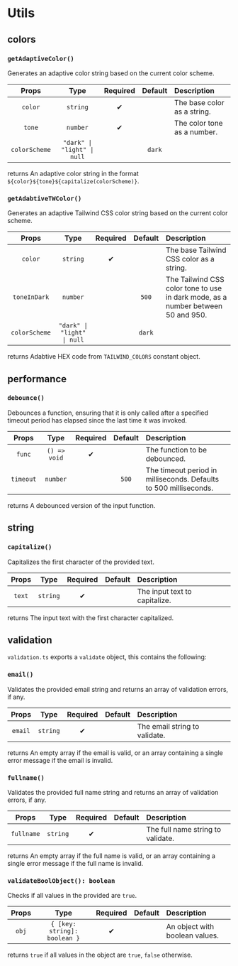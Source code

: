 # Utils

## colors

### `getAdaptiveColor()`

Generates an adaptive color string based on the current color scheme.

|     Props     |            Type             | Required | Default | Description                 |
| :-----------: | :-------------------------: | :------: | :-----: | :-------------------------- |
|    `color`    |          `string`           |    ✔    |         | The base color as a string. |
|    `tone`     |          `number`           |    ✔    |         | The color tone as a number. |
| `colorScheme` | `"dark" \| "light" \| null` |          | `dark`  |                             |

returns An adaptive color string in the format `${color}${tone}${capitalize(colorScheme)}`.

### `getAdabtiveTWColor()`

Generates an adaptive Tailwind CSS color string based on the current color scheme.

|     Props     |            Type             | Required | Default | Description                                                                      |
| :-----------: | :-------------------------: | :------: | :-----: | :------------------------------------------------------------------------------- |
|    `color`    |          `string`           |    ✔    |         | The base Tailwind CSS color as a string.                                         |
| `toneInDark`  |          `number`           |          |  `500`  | The Tailwind CSS color tone to use in dark mode, as a number between 50 and 950. |
| `colorScheme` | `"dark" \| "light" \| null` |          | `dark`  |                                                                                  |

returns Adabtive HEX code from `TAILWIND_COLORS` constant object.

## performance

### `debounce()`

Debounces a function, ensuring that it is only called after a specified timeout period has elapsed since the last time it was invoked.

|   Props   |     Type     | Required | Default | Description                                                       |
| :-------: | :----------: | :------: | :-----: | :---------------------------------------------------------------- |
|  `func`   | `() => void` |    ✔    |         | The function to be debounced.                                     |
| `timeout` |   `number`   |          |  `500`  | The timeout period in milliseconds. Defaults to 500 milliseconds. |

returns A debounced version of the input function.

## string

### `capitalize()`

Capitalizes the first character of the provided text.

| Props  |   Type   | Required | Default | Description                   |
| :----: | :------: | :------: | :-----: | :---------------------------- |
| `text` | `string` |    ✔    |         | The input text to capitalize. |

returns The input text with the first character capitalized.

## validation

`validation.ts` exports a `validate` object, this contains the following:

### `email()`

Validates the provided email string and returns an array of validation errors, if any.

|  Props  |   Type   | Required | Default | Description                   |
| :-----: | :------: | :------: | :-----: | :---------------------------- |
| `email` | `string` |    ✔    |         | The email string to validate. |

returns An empty array if the email is valid, or an array containing a single error message if the email is invalid.

### `fullname()`

Validates the provided full name string and returns an array of validation errors, if any.

|   Props    |   Type   | Required | Default | Description                       |
| :--------: | :------: | :------: | :-----: | :-------------------------------- |
| `fullname` | `string` |    ✔    |         | The full name string to validate. |

returns An empty array if the full name is valid, or an array containing a single error message if the full name is invalid.

### `validateBoolObject(): boolean`

Checks if all values in the provided are `true`.

| Props |             Type             | Required | Default | Description                    |
| :---: | :--------------------------: | :------: | :-----: | :----------------------------- |
| `obj` | `{ [key: string]: boolean }` |    ✔    |         | An object with boolean values. |

returns `true` if all values in the object are `true`, `false` otherwise.
